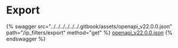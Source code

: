 # Export

{% swagger src="../../../../../../.gitbook/assets/openapi_v22.0.0.json" path="/ip_filters/export" method="get" %}
[openapi_v22.0.0.json](../../../../../../.gitbook/assets/openapi_v22.0.0.json)
{% endswagger %}
